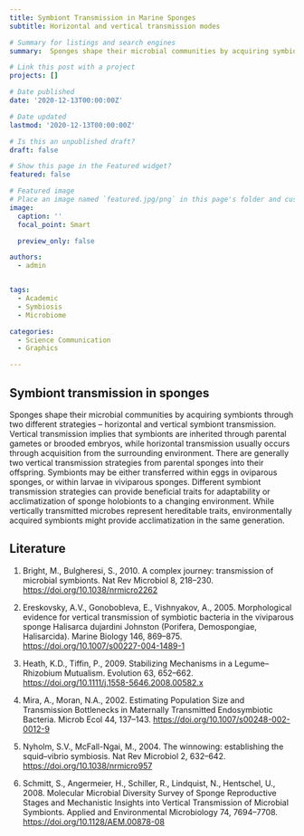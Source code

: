 ```yaml
---
title: Symbiont Transmission in Marine Sponges
subtitle: Horizontal and vertical transmission modes

# Summary for listings and search engines
summary:  Sponges shape their microbial communities by acquiring symbionts through two different strategies – horizontal and vertical symbiont transmission. Graphical Illustration by Jana Efremova using Biorender and Illustrator.

# Link this post with a project
projects: []

# Date published
date: '2020-12-13T00:00:00Z'

# Date updated
lastmod: '2020-12-13T00:00:00Z'

# Is this an unpublished draft?
draft: false

# Show this page in the Featured widget?
featured: false

# Featured image
# Place an image named `featured.jpg/png` in this page's folder and customize its options here.
image:
  caption: ''
  focal_point: Smart

  preview_only: false

authors:
  - admin


tags:
  - Academic
  - Symbiosis
  - Microbiome

categories:
  - Science Communication
  - Graphics

---
```


## Symbiont transmission in sponges

Sponges shape their microbial communities by acquiring symbionts through two different strategies – horizontal and vertical symbiont transmission. Vertical transmission implies that symbionts are inherited through parental gametes or brooded embryos, while horizontal transmission usually occurs through acquisition from the surrounding environment. There are generally two vertical transmission strategies from parental sponges into their offspring. Symbionts may be either transferred within eggs in oviparous sponges, or within larvae in viviparous sponges. 
Different symbiont transmission strategies can provide beneficial traits for adaptability or acclimatization of sponge holobionts to a changing environment. While vertically transmitted microbes represent hereditable traits, environmentally acquired symbionts might provide acclimatization in the same generation.
## Literature
1. Bright, M., Bulgheresi, S., 2010. A complex journey: transmission of microbial symbionts. Nat Rev Microbiol 8, 218–230. https://doi.org/10.1038/nrmicro2262

2. Ereskovsky, A.V., Gonobobleva, E., Vishnyakov, A., 2005. Morphological evidence for vertical transmission of symbiotic bacteria in the viviparous sponge Halisarca dujardini Johnston (Porifera, Demospongiae, Halisarcida). Marine Biology 146, 869–875. https://doi.org/10.1007/s00227-004-1489-1

3. Heath, K.D., Tiffin, P., 2009. Stabilizing Mechanisms in a Legume–Rhizobium Mutualism. Evolution 63, 652–662. https://doi.org/10.1111/j.1558-5646.2008.00582.x

4. Mira, A., Moran, N.A., 2002. Estimating Population Size and Transmission Bottlenecks in Maternally Transmitted Endosymbiotic Bacteria. Microb Ecol 44, 137–143. https://doi.org/10.1007/s00248-002-0012-9

5. Nyholm, S.V., McFall-Ngai, M., 2004. The winnowing: establishing the squid–vibrio symbiosis. Nat Rev Microbiol 2, 632–642. https://doi.org/10.1038/nrmicro957

6. Schmitt, S., Angermeier, H., Schiller, R., Lindquist, N., Hentschel, U., 2008. Molecular Microbial Diversity Survey of Sponge Reproductive Stages and Mechanistic Insights into Vertical Transmission of Microbial Symbionts. Applied and Environmental Microbiology 74, 7694–7708. https://doi.org/10.1128/AEM.00878-08